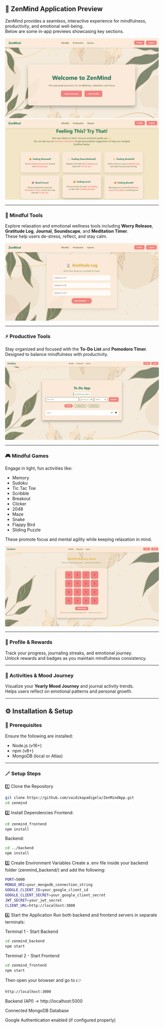 ## 🌿 ZenMind Application Preview

ZenMind provides a seamless, interactive experience for mindfulness, productivity, and emotional well-being.  
Below are some in-app previews showcasing key sections.

![Mood Tracker](./zenmind_frontend/./public/home-page.png)
![Mood Tracker](./zenmind_frontend/./public/home-page-suggestions.png)

---

### 🧘 Mindful Tools
Explore relaxation and emotional wellness tools including **Worry Release**, **Gratitude Log**, **Journal**, **Soundscape**, and **Meditation Timer**.  
These help users de-stress, reflect, and stay calm.

![Mindful Tools Menu](./zenmind_frontend/./public/gratitude.png)

---

### ⚡ Productive Tools
Stay organized and focused with the **To-Do List** and **Pomodoro Timer**.  
Designed to balance mindfulness with productivity.

![Productive Tools Menu](./zenmind_frontend/./public/todo.png)

---

### 🎮 Mindful Games
Engage in light, fun activities like:
- Memory
- Sudoku
- Tic Tac Toe
- Scribble
- Breakout
- Clicker
- 2048
- Maze
- Snake
- Flappy Bird
- Sliding Puzzle

These promote focus and mental agility while keeping relaxation in mind.

![Games Menu](./zenmind_frontend/./public/memory-game.png)

---

### 👤 Profile & Rewards
Track your progress, journaling streaks, and emotional journey.  
Unlock rewards and badges as you maintain mindfulness consistency.


---

### 📅 Activities & Mood Journey
Visualize your **Yearly Mood Journey** and journal activity trends.  
Helps users reflect on emotional patterns and personal growth.


---


## ⚙️ Installation & Setup

### 🧱 Prerequisites
Ensure the following are installed:
- Node.js (v16+)
- npm (v8+)
- MongoDB (local or Atlas)

---

### 🪄 Setup Steps


1️⃣ Clone the Repository
```bash
git clone https://github.com/vaidikapadigela/ZenMindApp.git
cd zenmind
```

2️⃣ Install Dependencies
Frontend:
```bash
cd zenmind_frontend
npm install
```

Backend:
```bash
cd ../backend
npm install
```

3️⃣ Create Environment Variables
Create a .env file inside your backend folder (zenmind_backend/) and add the following:
```bash
PORT=5000
MONGO_URI=your_mongodb_connection_string
GOOGLE_CLIENT_ID=your_google_client_id
GOOGLE_CLIENT_SECRET=your_google_client_secret
JWT_SECRET=your_jwt_secret
CLIENT_URL=http://localhost:3000
```

4️⃣ Start the Application
Run both backend and frontend servers in separate terminals:

Terminal 1 - Start Backend
```bash
cd zenmind_backend
npm start
```

Terminal 2 - Start Frontend
```bash
cd zenmind_frontend
npm start
```

Then open your browser and go to 👉
```bash
http://localhost:3000
```



Backend (API) → http://localhost:5000

Connected MongoDB Database

Google Authentication enabled (if configured properly)

